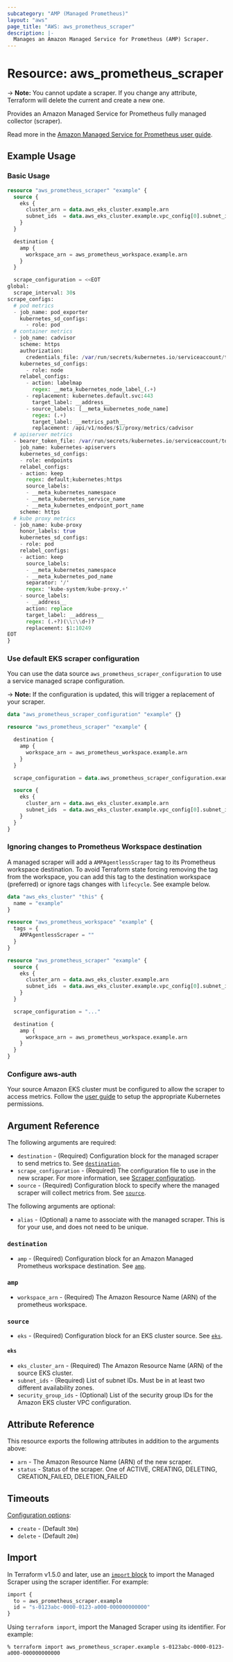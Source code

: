```yaml
---
subcategory: "AMP (Managed Prometheus)"
layout: "aws"
page_title: "AWS: aws_prometheus_scraper"
description: |-
  Manages an Amazon Managed Service for Prometheus (AMP) Scraper.
---
```


# Resource: aws_prometheus_scraper

-> **Note:** You cannot update a scraper. If you change any attribute, Terraform
will delete the current and create a new one.

Provides an Amazon Managed Service for Prometheus fully managed collector
(scraper).

Read more in the [Amazon Managed Service for Prometheus user guide](https://docs.aws.amazon.com/prometheus/latest/userguide/AMP-collector.html).

## Example Usage

### Basic Usage

```terraform
resource "aws_prometheus_scraper" "example" {
  source {
    eks {
      cluster_arn = data.aws_eks_cluster.example.arn
      subnet_ids  = data.aws_eks_cluster.example.vpc_config[0].subnet_ids
    }
  }

  destination {
    amp {
      workspace_arn = aws_prometheus_workspace.example.arn
    }
  }

  scrape_configuration = <<EOT
global:
  scrape_interval: 30s
scrape_configs:
  # pod metrics
  - job_name: pod_exporter
    kubernetes_sd_configs:
      - role: pod
  # container metrics
  - job_name: cadvisor
    scheme: https
    authorization:
      credentials_file: /var/run/secrets/kubernetes.io/serviceaccount/token
    kubernetes_sd_configs:
      - role: node
    relabel_configs:
      - action: labelmap
        regex: __meta_kubernetes_node_label_(.+)
      - replacement: kubernetes.default.svc:443
        target_label: __address__
      - source_labels: [__meta_kubernetes_node_name]
        regex: (.+)
        target_label: __metrics_path__
        replacement: /api/v1/nodes/$1/proxy/metrics/cadvisor
  # apiserver metrics
  - bearer_token_file: /var/run/secrets/kubernetes.io/serviceaccount/token
    job_name: kubernetes-apiservers
    kubernetes_sd_configs:
    - role: endpoints
    relabel_configs:
    - action: keep
      regex: default;kubernetes;https
      source_labels:
      - __meta_kubernetes_namespace
      - __meta_kubernetes_service_name
      - __meta_kubernetes_endpoint_port_name
    scheme: https
  # kube proxy metrics
  - job_name: kube-proxy
    honor_labels: true
    kubernetes_sd_configs:
    - role: pod
    relabel_configs:
    - action: keep
      source_labels:
      - __meta_kubernetes_namespace
      - __meta_kubernetes_pod_name
      separator: '/'
      regex: 'kube-system/kube-proxy.+'
    - source_labels:
      - __address__
      action: replace
      target_label: __address__
      regex: (.+?)(\\:\\d+)?
      replacement: $1:10249
EOT
}
```


### Use default EKS scraper configuration

You can use the data source `aws_prometheus_scraper_configuration` to use a
service managed scrape configuration.

-> **Note:** If the configuration is updated, this will trigger a replacement
of your scraper.

```terraform
data "aws_prometheus_scraper_configuration" "example" {}

resource "aws_prometheus_scraper" "example" {

  destination {
    amp {
      workspace_arn = aws_prometheus_workspace.example.arn
    }
  }

  scrape_configuration = data.aws_prometheus_scraper_configuration.example.default

  source {
    eks {
      cluster_arn = data.aws_eks_cluster.example.arn
      subnet_ids  = data.aws_eks_cluster.example.vpc_config[0].subnet_ids
    }
  }
}
```

### Ignoring changes to Prometheus Workspace destination

A managed scraper will add a `AMPAgentlessScraper` tag to its Prometheus workspace
destination. To avoid Terraform state forcing removing the tag from the workspace,
you can add this tag to the destination workspace (preferred) or ignore tags
changes with `lifecycle`. See example below.

```terraform
data "aws_eks_cluster" "this" {
  name = "example"
}

resource "aws_prometheus_workspace" "example" {
  tags = {
    AMPAgentlessScraper = ""
  }
}

resource "aws_prometheus_scraper" "example" {
  source {
    eks {
      cluster_arn = data.aws_eks_cluster.example.arn
      subnet_ids  = data.aws_eks_cluster.example.vpc_config[0].subnet_ids
    }
  }

  scrape_configuration = "..."

  destination {
    amp {
      workspace_arn = aws_prometheus_workspace.example.arn
    }
  }
}
```

### Configure aws-auth

Your source Amazon EKS cluster must be configured to allow the scraper to access
metrics. Follow the [user guide](https://docs.aws.amazon.com/prometheus/latest/userguide/AMP-collector-how-to.html#AMP-collector-eks-setup)
to setup the appropriate Kubernetes permissions.

## Argument Reference

The following arguments are required:

* `destination` - (Required) Configuration block for the managed scraper to send metrics to. See [`destination`](#destination).
* `scrape_configuration` - (Required) The configuration file to use in the new scraper. For more information, see [Scraper configuration](https://docs.aws.amazon.com/prometheus/latest/userguide/AMP-collector-how-to.html#AMP-collector-configuration).
* `source` - (Required) Configuration block to specify where the managed scraper will collect metrics from. See [`source`](#source).

The following arguments are optional:

* `alias` - (Optional) a name to associate with the managed scraper. This is for your use, and does not need to be unique.

### `destination`

* `amp` - (Required) Configuration block for an Amazon Managed Prometheus workspace destination. See [`amp`](#amp).

### `amp`

* `workspace_arn` - (Required) The Amazon Resource Name (ARN) of the prometheus workspace.

### `source`

* `eks` - (Required) Configuration block for an EKS cluster source. See [`eks`](#eks).

#### `eks`

* `eks_cluster_arn` - (Required) The Amazon Resource Name (ARN) of the source EKS cluster.
* `subnet_ids` - (Required) List of subnet IDs. Must be in at least two different availability zones.
* `security_group_ids` - (Optional) List of the security group IDs for the Amazon EKS cluster VPC configuration.

## Attribute Reference

This resource exports the following attributes in addition to the arguments above:

* `arn` - The Amazon Resource Name (ARN) of the new scraper.
* `status` - Status of the scraper. One of ACTIVE, CREATING, DELETING, CREATION_FAILED, DELETION_FAILED

## Timeouts

[Configuration options](https://developer.hashicorp.com/terraform/language/resources/syntax#operation-timeouts):

* `create` - (Default `30m`)
* `delete` - (Default `20m`)

## Import

In Terraform v1.5.0 and later, use an [`import` block](https://developer.hashicorp.com/terraform/language/import) to import the Managed Scraper using the scraper
identifier. For example:

```terraform
import {
  to = aws_prometheus_scraper.example
  id = "s-0123abc-0000-0123-a000-000000000000"
}
```

Using `terraform import`, import the Managed Scraper using its identifier.
For example:

```console
% terraform import aws_prometheus_scraper.example s-0123abc-0000-0123-a000-000000000000
```

